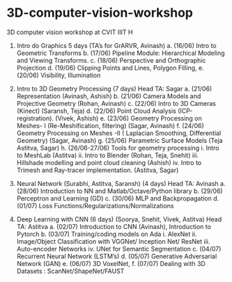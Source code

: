 # 3D-computer-vision-workshop
3D computer vision workshop at CVIT IIIT H


1) Intro do Graphics 5 days (TA’s for GrARVR, Avinash)
  a. (16/06) Intro to Geometric Transforms
  b. (17/06) Pipeline Module: Hierarchical Modeling and Viewing Transforms.
  c. (18/06) Perspective and Orthographic Projection
  d. (19/06) Clipping Points and Lines, Polygon Filling,
  e. (20/06) Visibility, Illumination

2) Intro to 3D Geometry Processing (7 days) Head TA: Sagar
  a. (21/06) Representation (Avinash, Ashish)
  b. (21/06) Camera Models and Projective Geometry (Rohan, Avinash)
  c. (22/06) Intro to 3D Cameras (Kinect) (Saransh, Teja)
  d. (22/06) Point Cloud Analysis (ICP-registration). (Vivek, Ashish)
  e. (23/06) Geometry Processing on Meshes- I (Re-Meshification, filtering) (Sagar,
  Avinash)
  f. (24/06) Geometry Processing on Meshes -II ( Laplacian Smoothing,
  Differential Geometry) (Sagar, Avinash)
  g. (25/06) Parametric Surface Models (Teja Astitva, Sagar)
  h. (26/06-27/06) Tools for geometry processing
    i. Intro to MeshLab (Astitva)
    ii. Intro to Blender (Rohan, Teja, Snehit)
    iii. Hillshade modelling and point cloud cleaning (Ashish)
  iv. Intro to Trimesh and Ray-tracer implementation. (Astitva, Sagar)

3) Neural Network (Surabhi, Astitva, Saransh) (4 days) Head TA: Avinash
  a. (28/06) Introduction to NN and Matlab/Octave/Python library
  b. (29/06) Perceptron and Learning (GD)
  c. (30/06) MLP and Backpropagation
  d. (01/07) Loss Functions/Regularizations/Normalizations


4) Deep Learning with CNN (6 days) (Soorya, Snehit, Vivek, Astitva) Head TA: Astitva
  a. (02/07) Introduction to CNN (Avinash), Introduction to Pytorch
  b. (03/07) Training/coding models on Ada
    i. AlexNet
    ii. Image/Object Classification with VGGNet/ Inception Net/ ResNet
    iii. Auto-encoder Networks
    iv. UNet for Semantic Segmentation
  c. (04/07) Recurrent Neural Network (LSTM’s)
  d. (05/07) Generative Adversarial Network (GAN)
  e. (06/07) 3D VoxelNet,
  f. (07/07) Dealing with 3D Datasets : ScanNet/ShapeNet/FAUST 


